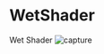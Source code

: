 # WetShader
Wet Shader
![capture](https://user-images.githubusercontent.com/16706911/35179587-7715af5c-fdb2-11e7-9fcd-ed0682dc0d74.JPG)
